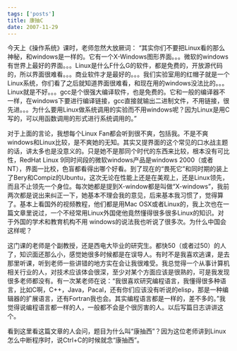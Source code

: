 ```yaml
--- 
tags: ['posts']
title: 康抽C
date: 2007-11-29
---
```

今天上《操作系统》课时，老师忽然大放厥词：<!--more-->
“其实你们不要把Linux看的那么神秘，和windows是一样的。它有一个X-Windows图形界面。。。微软的windows有世界上最好的界面。。。Linux是什么F什么G的软件，都是免费的，开放源代码的，所以界面很难看。。。商业软件才是最好的。。。我们实验室用的红帽子就是一个Linux系统，你们看了之后就知道界面很难看，和现在用的windows没法比的。。。Linux就是不好。。。gcc是个很强大编译软件，也是免费的。它和一般的编译器不一样，在windows下要进行编译链接，gcc直接就输出二进制文件，不用链接，很先进。。。为什么要用Linux做系统调用的实验而不用windows呢？因为Linux是用C写的，可以用函数调用的形式进行系统调用的。”

对于上面的言论，我想每个Linux Fan都会听到很不爽，包括我。不是不爽windows和Linux比较，是不爽她的无知。其实又提界面的这个常见的口水战主题的话，讲太多也是没意义的。只是她不是那同个时代的东西来比较，根本没有可比性，RedHat Linux 9同时间段的微软windows产品是windows 2000（或者NT），界面一比校，色盲都看得出哪个好看。到了现在的“畏死它”和同时期的装上了Bery和Compiz的Ubuntu，这次无论在性能上还是在美观上，还是Linux领先，而且不止领先一个身位。每次她都是提到X-window都是叫做“X-windows”，我前两次都是说出来纠正一下，她基本不理会我的意见，后来基本我习惯了，觉得算了。基本上看国外的视频教程，他们都是用Mac OSX或者Linux的，我上次也在一篇文章里说过，一个不经常用Linux外国佬他竟然懂得很多很多Linux的知识。对于外国的学术和教育机构不用 windows的说法我也听说了很多次。为什么中国会这样呢？

这门课的老师是个副教授，还是西电大毕业的研究生。都快50（或者过50）的人了，知识面还那么小，感觉她很多时候都是在误导人。有时不是我喜欢逃课，是去那里听课，听到老师一些讲错的地方实在会让我很难受。我总觉得一个从事计算机相关行业的人，对技术应该体会很深，至少对某个方面应该是很熟的，可是我发现很多老师都没有。有一次某老师在说：“我很喜欢研究编程语言，我懂得很多种语言，比如C啊，C++，Java，Pacal，还有你们应该没有听说的elisp，那是一种编辑器的扩展语言，还有Fortran我也会。其实编程语言都是一样的，差不多的。”我觉得说编程语言都一样的人，一般都不会是个很厉害的人。以后写篇日志讲讲这个。

看到这里看这篇文章的人会问，题目为什么叫“康抽西”？因为这位老师讲到Linux怎么中断程序时，说Ctrl+C的时候就念“康抽西”。
